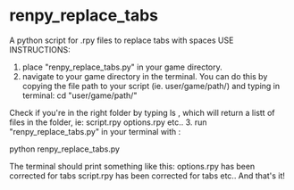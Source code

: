 # renpy_replace_tabs
A python script for .rpy files to replace tabs with spaces
USE INSTRUCTIONS:
1. place "renpy_replace_tabs.py" in your game directory. 
2. navigate to your game directory in the terminal. You can do this by copying the file path to your script (ie. user/game/path/) and typing in terminal:
cd "user/game/path/"

Check if you're in the right folder by typing ls , which will return a listt of files in the folder, ie:
script.rpy
options.rpy 
etc.. 
3. run "renpy_replace_tabs.py" in your terminal with :

python renpy_replace_tabs.py

The terminal should print something like this: 
options.rpy has been corrected for tabs
script.rpy has been corrected for tabs
etc..
And that's it!
